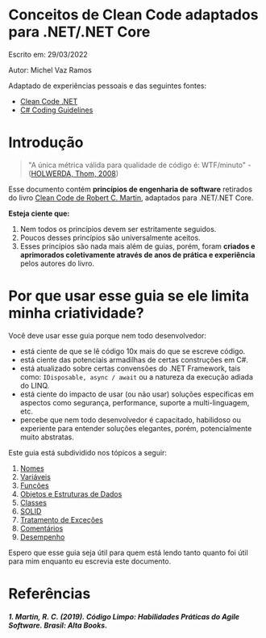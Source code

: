 # Conceitos de Clean Code adaptados para .NET/.NET Core

Escrito em: 29/03/2022

Autor: Michel Vaz Ramos

Adaptado de experiências pessoais e das seguintes fontes:

- [Clean Code .NET](https://github.com/thangchung/clean-code-dotnet#introduction)
- [C# Coding Guidelines](https://csharpcodingguidelines.com/)


# Introdução

> "A única métrica válida para qualidade de código é: WTF/minuto" - ([HOLWERDA, Thom, 2008](https://www.osnews.com/story/19266/wtfsm/))

Esse documento contém **princípios de engenharia de software** retirados do livro [Clean Code de Robert C. Martin](#referências), adaptados para .NET/.NET Core.

**Esteja ciente que:**

1. Nem todos os princípios devem ser estritamente seguidos.
1. Poucos desses princípios são universalmente aceitos.
1. Esses princípios são nada mais além de guias, porém, foram **criados e aprimorados coletivamente através de anos de prática e experiência** pelos autores do livro.

# Por que usar esse guia se ele limita minha criatividade?

Você deve usar esse guia porque nem todo desenvolvedor:

* está ciente de que se lê código 10x mais do que se escreve código.
* está ciente das potenciais armadilhas de certas construções em C#.
* está atualizado sobre certas convensões do .NET Framework, tais como: `IDisposable, async / await` ou a natureza da execução adiada do LINQ.
* está ciente do impacto de usar (ou não usar) soluções específicas em aspectos como segurança, performance, suporte a multi-linguagem, etc.
* percebe que nem todo desenvolvedor é capacitado, habilidoso ou experiente para entender soluções elegantes, porém, potencialmente muito abstratas.

Este guia está subdividido nos tópicos a seguir:

1. [Nomes](nomes.md)
1. [Variáveis](variaveis.md)
1. [Funções](funcoes.md)
1. [Objetos e Estruturas de Dados](objetosEstruturas.md)
1. [Classes](classes.md)
1. [SOLID](solid.md)
1. [Tratamento de Exceções](erros.md)
1. [Comentários](comentarios.md)
1. [Desempenho](desempenho.md)

Espero que esse guia seja útil para quem está lendo tanto quanto foi útil para mim enquanto eu escrevia este documento.

# Referências

##### 1. Martin, R. C. (2019). Código Limpo: Habilidades Práticas do Agile Software. Brasil: Alta Books.